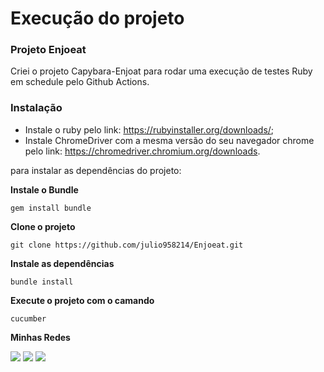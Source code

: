 # Execução do projeto

### Projeto Enjoeat
Criei o projeto Capybara-Enjoat para rodar uma execução de testes Ruby em schedule pelo Github Actions.

### Instalação
- Instale o ruby pelo link: https://rubyinstaller.org/downloads/;
- Instale ChromeDriver com a mesma versão do seu navegador chrome pelo link: https://chromedriver.chromium.org/downloads.

para instalar as dependências do projeto:

**Instale o Bundle**
```
gem install bundle
```
**Clone o projeto**
``` 
git clone https://github.com/julio958214/Enjoeat.git
```
**Instale as dependências**
```
bundle install
```
**Execute o projeto com o camando**
```
cucumber
```
**Minhas Redes**

[<img src="https://img.shields.io/badge/linkedin-%230077B5.svg?&style=for-the-badge&logo=linkedin&logoColor=white" />](https://www.linkedin.com/in/julio-santos-43428019b)
[<img src = "https://img.shields.io/badge/instagram-%23E4405F.svg?&style=for-the-badge&logo=instagram&logoColor=white">](https://www.instagram.com/juli0sts/)
[<img src = "https://img.shields.io/badge/facebook-%231877F2.svg?&style=for-the-badge&logo=facebook&logoColor=white">](https://www.facebook.com/profile.php?id=100003793058455)

